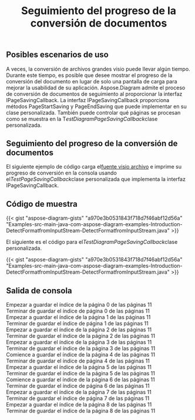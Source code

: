 ﻿---
title: Seguimiento del progreso de la conversión de documentos
type: docs
weight: 970
url: /es/java/track-document-conversion-progress/
description: Esta sección explica cómo rastrear el progreso de conversión de archivos visio con Aspose.Diagram.
---
## **Posibles escenarios de uso**

A veces, la conversión de archivos grandes visio puede llevar algún tiempo. Durante este tiempo, es posible que desee mostrar el progreso de la conversión del documento en lugar de solo una pantalla de carga para mejorar la usabilidad de su aplicación. Aspose.Diagram admite el proceso de conversión de documentos de seguimiento al proporcionar la interfaz IPageSavingCallback. La interfaz IPageSavingCallback proporciona métodos PageStartSaving y PageEndSaving que puede implementar en su clase personalizada. También puede controlar qué páginas se procesan como se muestra en la T*estDiagramPageSavingCallback*clase personalizada.

## **Seguimiento del progreso de la conversión de documentos**

 El siguiente ejemplo de código carga el[fuente visio archivo](Drawing1.vsdx) e imprime su progreso de conversión en la consola usando el*TestPageSavingCallback*clase personalizada que implementa la interfaz IPageSavingCallback.

## **Código de muestra**

{{< gist "aspose-diagram-gists" "a970e3b0531843f718d7f46abf12d56a" "Examples-src-main-java-com-aspose-diagram-examples-Introduction-DetectFormatfromInputStream-DetectFormatfromInputStream.java" >}}

El siguiente es el código para el*TestDiagramPageSavingCallback*clase personalizada.

{{< gist "aspose-diagram-gists" "a970e3b0531843f718d7f46abf12d56a" "Examples-src-main-java-com-aspose-diagram-examples-Introduction-DetectFormatfromInputStream-DetectFormatfromInputStream.java" >}}

## **Salida de consola**

Empezar a guardar el índice de la página 0 de las páginas 11</br>
Terminar de guardar el índice de página 0 de las páginas 11</br>
Empezar a guardar el índice de la página 1 de las páginas 11</br>
Terminar de guardar el índice de página 1 de las páginas 11</br>
Empezar a guardar el índice de la página 2 de las páginas 11</br>
Terminar de guardar el índice de la página 2 de las páginas 11</br>
Empezar a guardar el índice de la página 3 de las páginas 11</br>
Terminar de guardar el índice de la página 3 de las páginas 11</br>
Comience a guardar el índice de la página 4 de las páginas 11</br>
Terminar de guardar el índice de página 4 de las páginas 11</br>
Empezar a guardar el índice de la página 5 de las páginas 11</br>
Terminar de guardar el índice de la página 5 de las páginas 11</br>
Comience a guardar el índice de la página 6 de las páginas 11</br>
Terminar de guardar el índice de página 6 de las páginas 11</br>
Empezar a guardar el índice de la página 7 de las páginas 11</br>
Terminar de guardar el índice de página 7 de las páginas 11</br>
Empezar a guardar el índice de la página 8 de las páginas 11</br>
Terminar de guardar el índice de la página 8 de las páginas 11
